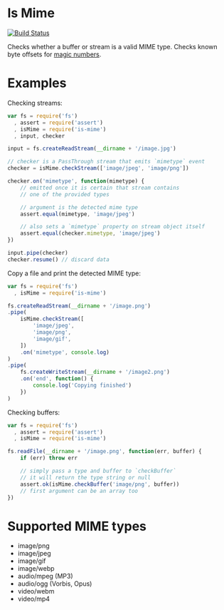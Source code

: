 # Is Mime

[![Build Status](https://travis-ci.org/phaux/node-is-mime.svg?branch=master)](https://travis-ci.org/phaux/node-is-mime)

Checks whether a buffer or stream is a valid MIME type.
Checks known byte offsets for
[magic numbers](https://en.wikipedia.org/wiki/Magic_number_%28programming%29).

# Examples

Checking streams:

```js
var fs = require('fs')
  , assert = require('assert')
  , isMime = require('is-mime')
  , input, checker

input = fs.createReadStream(__dirname + '/image.jpg')

// checker is a PassThrough stream that emits `mimetype` event
checker = isMime.checkStream(['image/jpeg', 'image/png'])

checker.on('mimetype', function(mimetype) {
	// emitted once it is certain that stream contains
	// one of the provided types

	// argument is the detected mime type
	assert.equal(mimetype, 'image/jpeg')

	// also sets a `mimetype` property on stream object itself
	assert.equal(checker.mimetype, 'image/jpeg')
})

input.pipe(checker)
checker.resume() // discard data
```

Copy a file and print the detected MIME type:

```js
var fs = require('fs')
  , isMime = require('is-mime')

fs.createReadStream(__dirname + '/image.png')
.pipe(
	isMime.checkStream([
		'image/jpeg',
		'image/png',
		'image/gif',
	])
	.on('mimetype', console.log)
)
.pipe(
	fs.createWriteStream(__dirname + '/image2.png')
	.on('end', function() {
		console.log('Copying finished')
	})
)
```

Checking buffers:

```js
var fs = require('fs')
  , assert = require('assert')
  , isMime = require('is-mime')

fs.readFile(__dirname + '/image.png', function(err, buffer) {
	if (err) throw err

	// simply pass a type and buffer to `checkBuffer`
	// it will return the type string or null
	assert.ok(isMime.checkBuffer('image/png', buffer))
	// first argument can be an array too
})
```

# Supported MIME types

- image/png
- image/jpeg
- image/gif
- image/webp
- audio/mpeg (MP3)
- audio/ogg (Vorbis, Opus)
- video/webm
- video/mp4
